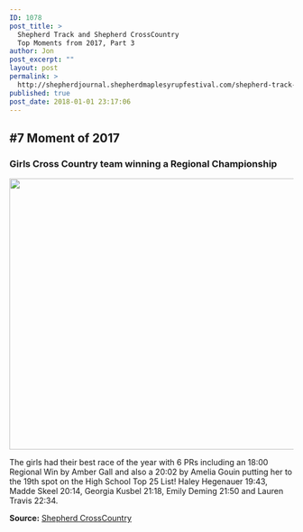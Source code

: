 ```yaml
---
ID: 1078
post_title: >
  Shepherd Track and Shepherd CrossCountry
  Top Moments from 2017, Part 3
author: Jon
post_excerpt: ""
layout: post
permalink: >
  http://shepherdjournal.shepherdmaplesyrupfestival.com/shepherd-track-and-shepherd-crosscountry-top-moments-from-2017-part-3
published: true
post_date: 2018-01-01 23:17:06
---
```

<h2>#7 Moment of 2017</h2>
<h3>Girls Cross Country team winning a Regional Championship</h3>
<img title="" src="http://shepherdjournal.shepherdmaplesyrupfestival.com/wp-content/uploads/2018/01/null-5.png" alt="" width="624" height="481" />

The girls had their best race of the year with 6 PRs including an 18:00 Regional Win by Amber Gall and also a 20:02 by Amelia Gouin putting her to the 19th spot on the High School Top 25 List! Haley Hegenauer 19:43, Madde Skeel 20:14, Georgia Kusbel 21:18, Emily Deming 21:50 and Lauren Travis 22:34.

<b>Source:</b> <a href="https://www.facebook.com/photo.php?fbid=1517569341625305&amp;set=a.420897177959199.90939.100001167626122&amp;type=3">Shepherd CrossCountry</a>
